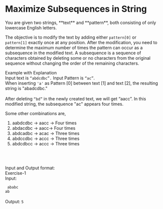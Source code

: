 <h1>Maximize Subsequences in String</h1>
You are given two strings, **text** and **pattern**, both consisting of only lowercase English letters.
<br>

The objective is to modify the text by adding either `pattern[0]` or `pattern[1]` exactly once at any position. 
After the modification, you need to determine the maximum number of times the pattern can occur as a subsequence in the modified text.
A subsequence is a sequence of characters obtained by deleting some or no characters from the original sequence without changing the order of the remaining characters.
<br>

Example with Explanation<br>
Input text is `“abdcdbc”.` Input Pattern is `“ac”`. <br>
When inserting `'a'` as Pattern [0] between text [1] and text [2], the resulting string is "abadcdbc."
<br>
<br>
After deleting `“bd”` in the newly created text, we will get “aacc”. In this modified string, the subsequence "ac" appears four times. <br>

Some other combinations are,
1.  aabdcdbc -> aacc -> Four times<br>
2.  abdacdbc -> aacc-> Four times<br>
3.  abdcadbc -> acac -> Three times<br>
4.  abdccdbc -> accc -> Three times<br>
5.  abdcdbcc -> accc -> Three times<br>

<br>
<br>

Input and Output format:
<br>
Exercise-1
<br>
Input: 

`
ababc` <br>
`
ab
`
<br>
<br>
Output:
`
5
`
